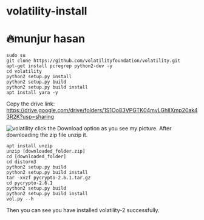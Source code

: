 # volatility-install
# 🔥munjur hasan

```
sudo su
git clone https://github.com/volatilityfoundation/volatility.git
apt-get install pcregrep python2-dev -y
cd volatility
python2 setup.py install
python2 setup.py build
python2 setup.py build install
apt install yara -y
```

Copy the drive 
link: https://drive.google.com/drive/folders/1S1Oo83VPGTK04mvLGhlIXmp20ak43R2K?usp=sharing

![volatility](https://user-images.githubusercontent.com/70683405/123555616-976e5500-d7a8-11eb-8bad-576b2b010aad.png)
click the Download option as you see my picture.
After downloading the zip file unzip it.

```
apt install unzip
unzip [downloaded_folder.zip]
cd [downloaded_folder]
cd distorm3
python2 setup.py build
python2 setup.py build install
tar -xvzf pycrypto-2.6.1.tar.gz
cd pycrypto-2.6.1
python2 setup.py build
python2 setup.py build install
vol.py --h
```

Then you can see you have installed volatility-2 successfully.
